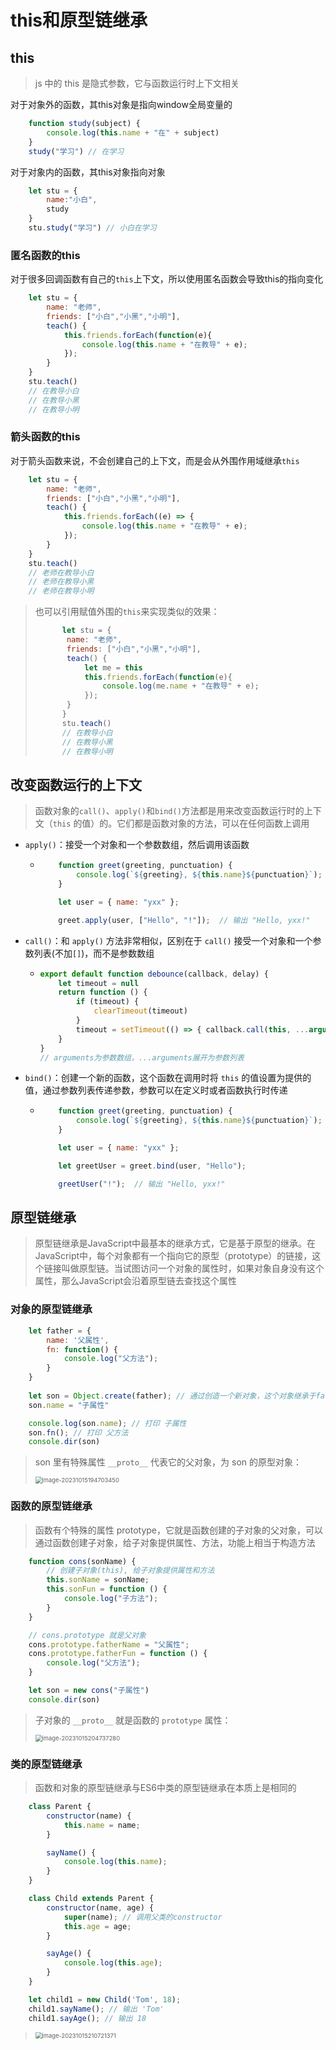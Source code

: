 # this和原型链继承

## this

> js 中的 this 是隐式参数，它与函数运行时上下文相关

对于对象外的函数，其this对象是指向window全局变量的

```js
    function study(subject) {
        console.log(this.name + "在" + subject)
    }
    study("学习") // 在学习
```

对于对象内的函数，其this对象指向对象

```js
    let stu = {
        name:"小白",
        study
    }
    stu.study("学习") // 小白在学习
```

### 匿名函数的this

对于很多回调函数有自己的`this`上下文，所以使用匿名函数会导致this的指向变化

```js
    let stu = {
        name: "老师",
        friends: ["小白","小黑","小明"],
        teach() {
            this.friends.forEach(function(e){
                console.log(this.name + "在教导" + e);
            });
        }
    }
    stu.teach()
    // 在教导小白
    // 在教导小黑
    // 在教导小明
```

### 箭头函数的this

对于箭头函数来说，不会创建自己的上下文，而是会从外围作用域继承`this`

```js
    let stu = {
        name: "老师",
        friends: ["小白","小黑","小明"],
        teach() {
            this.friends.forEach((e) => {
                console.log(this.name + "在教导" + e);
            });
        }
    }
    stu.teach()
    // 老师在教导小白
    // 老师在教导小黑
    // 老师在教导小明
```

> 也可以引用赋值外围的`this`来实现类似的效果：
>
> ```js
>    	let stu = {
>    	 name: "老师",
>    	 friends: ["小白","小黑","小明"],
>    	 teach() {
>    		 let me = this
>    		 this.friends.forEach(function(e){
>    			 console.log(me.name + "在教导" + e);
>    		 });
>    	 }
>    	}
>    	stu.teach()
>    	// 在教导小白
>    	// 在教导小黑
>    	// 在教导小明
> ```

## 改变函数运行的上下文

> 函数对象的`call()`、`apply()`和`bind()`方法都是用来改变函数运行时的上下文（`this` 的值）的。它们都是函数对象的方法，可以在任何函数上调用

- `apply()`：接受一个对象和一个参数数组，然后调用该函数

  - ```js
        function greet(greeting, punctuation) {
            console.log(`${greeting}, ${this.name}${punctuation}`);
        }
    
        let user = { name: "yxx" };
    
        greet.apply(user, ["Hello", "!"]);  // 输出 "Hello, yxx!"
    ```

- `call()`：和 `apply()` 方法非常相似，区别在于 `call()` 接受一个对象和一个参数列表(不加`[]`)，而不是参数数组

  - ```js
    export default function debounce(callback, delay) {
        let timeout = null
        return function () {
            if (timeout) {
                clearTimeout(timeout)
            }
            timeout = setTimeout(() => { callback.call(this, ...arguments) }, delay)
        }
    }
    // arguments为参数数组，...arguments展开为参数列表
    ```

- `bind()`：创建一个新的函数，这个函数在调用时将 `this` 的值设置为提供的值，通过参数列表传递参数，参数可以在定义时或者函数执行时传递

  - ```js
        function greet(greeting, punctuation) {
            console.log(`${greeting}, ${this.name}${punctuation}`);
        }
    
        let user = { name: "yxx" };
    
        let greetUser = greet.bind(user, "Hello");
    
        greetUser("!");  // 输出 "Hello, yxx!"
    ```

## 原型链继承

> 原型链继承是JavaScript中最基本的继承方式，它是基于原型的继承。在JavaScript中，每个对象都有一个指向它的原型（prototype）的链接，这个链接叫做原型链。当试图访问一个对象的属性时，如果对象自身没有这个属性，那么JavaScript会沿着原型链去查找这个属性

### 对象的原型链继承

```js
    let father = {
        name: '父属性',
        fn: function() {
            console.log("父方法");
        }
    }
    
    let son = Object.create(father); // 通过创造一个新对象，这个对象继承于father
    son.name = "子属性"

    console.log(son.name); // 打印 子属性
    son.fn(); // 打印 父方法
    console.dir(son)
```

> son 里有特殊属性 `__proto__` 代表它的父对象，为 son 的原型对象：
>
> <img src="img/11.this和原型链继承/image-20231015194703450.png" alt="image-20231015194703450" style="zoom:67%;" />

### 函数的原型链继承

> 函数有个特殊的属性 prototype，它就是函数创建的子对象的父对象，可以通过函数创建子对象，给子对象提供属性、方法，功能上相当于构造方法

```js
    function cons(sonName) {
        // 创建子对象(this), 给子对象提供属性和方法
        this.sonName = sonName;
        this.sonFun = function () {
            console.log("子方法");
        }
    }

    // cons.prototype 就是父对象
    cons.prototype.fatherName = "父属性";
    cons.prototype.fatherFun = function () {
        console.log("父方法");
    }

    let son = new cons("子属性")
    console.dir(son)
```

> 子对象的 `__proto__` 就是函数的 `prototype` 属性：
>
> <img src="img/11.this和原型链继承/image-20231015204737280.png" alt="image-20231015204737280" style="zoom:67%;" />

### 类的原型链继承

> 函数和对象的原型链继承与ES6中类的原型链继承在本质上是相同的

```js
    class Parent {
        constructor(name) {
            this.name = name;
        }

        sayName() {
            console.log(this.name);
        }
    }

    class Child extends Parent {
        constructor(name, age) {
            super(name); // 调用父类的constructor
            this.age = age;
        }

        sayAge() {
            console.log(this.age);
        }
    }

    let child1 = new Child('Tom', 18);
    child1.sayName(); // 输出 'Tom'
    child1.sayAge(); // 输出 18
```

> <img src="img/11.this和原型链继承/image-20231015210721371.png" alt="image-20231015210721371" style="zoom:67%;" />